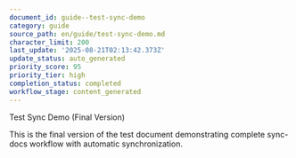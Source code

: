 ```yaml
---
document_id: guide--test-sync-demo
category: guide
source_path: en/guide/test-sync-demo.md
character_limit: 200
last_update: '2025-08-21T02:13:42.373Z'
update_status: auto_generated
priority_score: 95
priority_tier: high
completion_status: completed
workflow_stage: content_generated
---
```

Test Sync Demo (Final Version)

This is the final version of the test document demonstrating complete sync-docs workflow with automatic synchronization.
